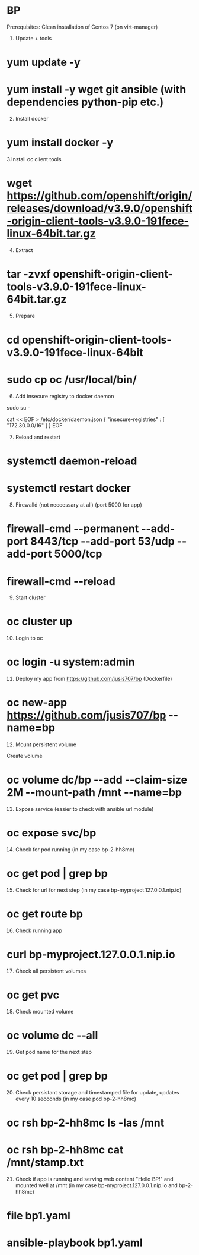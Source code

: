 # BP
Prerequisites:
Clean installation of Centos 7 (on virt-manager)

1. Update + tools
# yum update -y
# yum install -y wget git ansible (with dependencies python-pip etc.)

2. Install docker
# yum install docker -y

3.Install oc client tools
# wget https://github.com/openshift/origin/releases/download/v3.9.0/openshift-origin-client-tools-v3.9.0-191fece-linux-64bit.tar.gz 

4. Extract
# tar -zvxf openshift-origin-client-tools-v3.9.0-191fece-linux-64bit.tar.gz

5. Prepare
# cd openshift-origin-client-tools-v3.9.0-191fece-linux-64bit
# sudo cp oc /usr/local/bin/

6. Add insecure registry to docker daemon

sudo su -

cat << EOF > /etc/docker/daemon.json 
{
    "insecure-registries" : [ "172.30.0.0/16" ]
}
EOF

7. Reload and restart
# systemctl daemon-reload
# systemctl restart docker

8. Firewalld (not neccessary at all) (port 5000 for app)
# firewall-cmd --permanent --add-port 8443/tcp --add-port 53/udp --add-port 5000/tcp
# firewall-cmd --reload

9. Start cluster
# oc cluster up

10. Login to oc
# oc login -u system:admin

11. Deploy my app from https://github.com/jusis707/bp (Dockerfile)
# oc new-app https://github.com/jusis707/bp --name=bp

12. Mount persistent volume

Create volume
# oc volume dc/bp --add --claim-size 2M --mount-path /mnt --name=bp

13. Expose service (easier to check with ansible url module)
# oc expose svc/bp

14. Check for pod running (in my case bp-2-hh8mc)
# oc get pod | grep bp

15. Check for url for next step (in my case bp-myproject.127.0.0.1.nip.io)
# oc get route bp

16. Check running app 
# curl bp-myproject.127.0.0.1.nip.io

17. Check all persistent volumes
# oc get pvc

18. Check mounted volume
# oc volume dc --all

19. Get pod name for the next step
# oc get pod | grep bp

20. Check persistant storage and timestamped file for update, updates every 10 secconds (in my case pod bp-2-hh8mc)
# oc rsh bp-2-hh8mc ls -las /mnt
# oc rsh bp-2-hh8mc cat /mnt/stamp.txt

21. Check if app is running and serving web content "Hello BP!" and mounted well at /mnt (in my case bp-myproject.127.0.0.1.nip.io and bp-2-hh8mc)
# file bp1.yaml
# ansible-playbook bp1.yaml


